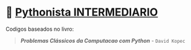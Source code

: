 # :snake: [Pythonista INTERMEDIARIO](/2-problemas-classicos-da-computacao-com-python)
Codigos baseados no livro:  
> ***Problemas Clássicos da Computacao com Python*** - `David Kopec`  